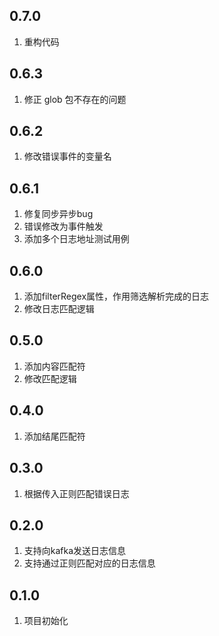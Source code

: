 ## 0.7.0

1. 重构代码

## 0.6.3

1. 修正 glob 包不存在的问题

## 0.6.2

1. 修改错误事件的变量名
## 0.6.1

1. 修复同步异步bug
2. 错误修改为事件触发
3. 添加多个日志地址测试用例
## 0.6.0

1. 添加filterRegex属性，作用筛选解析完成的日志
2. 修改日志匹配逻辑
## 0.5.0

1. 添加内容匹配符
2. 修改匹配逻辑
## 0.4.0

1. 添加结尾匹配符

## 0.3.0

1. 根据传入正则匹配错误日志

## 0.2.0

1. 支持向kafka发送日志信息
2. 支持通过正则匹配对应的日志信息

## 0.1.0

1. 项目初始化